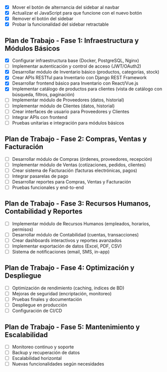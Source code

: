 - [x] Mover el botón de alternancia del sidebar al navbar
- [x] Actualizar el JavaScript para que funcione con el nuevo botón
- [x] Remover el botón del sidebar
- [x] Probar la funcionalidad del sidebar retractable

## Plan de Trabajo - Fase 1: Infraestructura y Módulos Básicos
- [x] Configurar infraestructura base (Docker, PostgreSQL, Nginx)
- [ ] Implementar autenticación y control de acceso (JWT/OAuth2)
- [x] Desarrollar módulo de Inventario básico (productos, categorías, stock)
- [x] Crear APIs RESTful para Inventario con Django REST Framework
- [x] Desarrollar frontend básico para Inventario con React/Vue.js
- [x] Implementar catálogo de productos para clientes (vista de catálogo con búsqueda, filtros, paginación)
- [ ] Implementar módulo de Proveedores (datos, historial)
- [ ] Implementar módulo de Clientes (datos, historial)
- [ ] Crear interfaces de usuario para Proveedores y Clientes
- [ ] Integrar APIs con frontend
- [ ] Pruebas unitarias e integración para módulos básicos

## Plan de Trabajo - Fase 2: Compras, Ventas y Facturación
- [ ] Desarrollar módulo de Compras (órdenes, proveedores, recepción)
- [ ] Implementar módulo de Ventas (cotizaciones, pedidos, clientes)
- [ ] Crear sistema de Facturación (facturas electrónicas, pagos)
- [ ] Integrar pasarelas de pago
- [ ] Desarrollar reportes para Compras, Ventas y Facturación
- [ ] Pruebas funcionales y end-to-end

## Plan de Trabajo - Fase 3: Recursos Humanos, Contabilidad y Reportes
- [ ] Implementar módulo de Recursos Humanos (empleados, horarios, permisos)
- [ ] Desarrollar módulo de Contabilidad (cuentas, transacciones)
- [ ] Crear dashboards interactivos y reportes avanzados
- [ ] Implementar exportación de datos (Excel, PDF, CSV)
- [ ] Sistema de notificaciones (email, SMS, in-app)

## Plan de Trabajo - Fase 4: Optimización y Despliegue
- [ ] Optimización de rendimiento (caching, índices de BD)
- [ ] Mejoras de seguridad (encriptación, monitoreo)
- [ ] Pruebas finales y documentación
- [ ] Despliegue en producción
- [ ] Configuración de CI/CD

## Plan de Trabajo - Fase 5: Mantenimiento y Escalabilidad
- [ ] Monitoreo continuo y soporte
- [ ] Backup y recuperación de datos
- [ ] Escalabilidad horizontal
- [ ] Nuevas funcionalidades según necesidades
